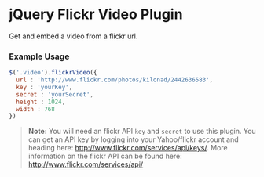# jQuery Flickr Video Plugin

 Get and embed a video from a flickr url. 

### Example Usage
 
```js
$('.video').flickrVideo({ 
  url : 'http://www.flickr.com/photos/kilonad/2442636583', 
  key : 'yourKey', 
  secret : 'yourSecret',
  height : 1024, 
  width : 768 
})
```

> **Note:**  You will need an flickr API `key` and `secret` to use this plugin. You can get an API key by logging into your Yahoo/flickr account and heading here: http://www.flickr.com/services/api/keys/. More information on the flickr API can be found here: http://www.flickr.com/services/api/
